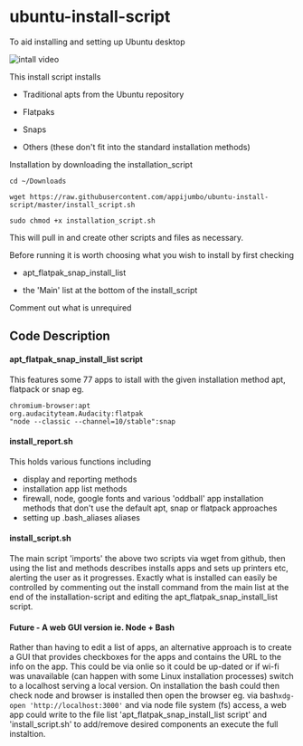 # ubuntu-install-script
To aid installing and setting up Ubuntu desktop

![intall video](https://raw.githubusercontent.com/appijumbo/ubuntu-install-script/master/gify_install_1200_3fps.gif)


This install script installs

* Traditional apts from the Ubuntu repository

* Flatpaks

* Snaps

* Others (these don't fit into the standard installation methods)

Installation by downloading the installation_script

```
cd ~/Downloads

wget https://raw.githubusercontent.com/appijumbo/ubuntu-install-script/master/install_script.sh 

sudo chmod +x installation_script.sh
```

This will pull in and create other scripts and files as necessary.

Before running it is worth choosing what you wish to install by first checking

* apt_flatpak_snap_install_list

* the 'Main' list at the bottom of the install_script

Comment out what is unrequired



## Code Description

#### apt_flatpak_snap_install_list script 
This features some 77 apps to istall with the given installation method apt, flatpack or snap eg.

```
chromium-browser:apt
org.audacityteam.Audacity:flatpak
"node --classic --channel=10/stable":snap
```

#### install_report.sh
This holds various functions including
* display and reporting methods
* installation app list methods
* firewall, node, google fonts and various 'oddball' app installation methods that don't use the default apt, snap or flatpack approaches
* setting up .bash_aliases aliases


#### install_script.sh
The main script 'imports' the above two scripts via wget from github, then using the list and methods describes installs apps and sets up printers etc, alerting the user as it progresses. Exactly what is installed can easily be controlled by commenting out the install command from the main list at the end of the installation-script and editing the apt_flatpak_snap_install_list script.


#### Future - A web GUI version ie. Node + Bash
Rather than having to edit a list of apps, an alternative approach is to create a GUI that provides checkboxes for the apps and contains the URL to the info on the app. This could be via onlie so it could be up-dated or if wi-fi was unavailable (can happen with some Linux installation processes) switch to a localhost serving a local version. On installation the bash could then check node and browser is installed then open the browser eg. via bash` xdg-open 'http://localhost:3000' ` and via node file system (fs) access, a web app could write to the file list 'apt_flatpak_snap_install_list script' and 'install_script.sh' to add/remove desired components an execute the full instaltion.






